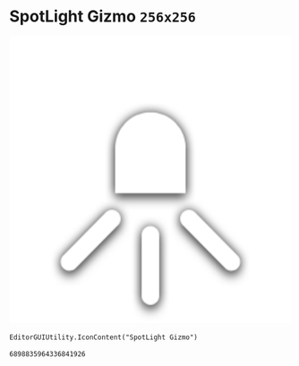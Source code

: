 # SpotLight Gizmo `256x256`
<img src="/img/SpotLight%20Gizmo.png" width=512 height=512>

``` CSharp
EditorGUIUtility.IconContent("SpotLight Gizmo")
```
```
6898835964336841926
```
